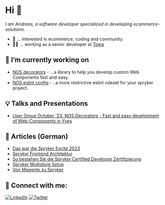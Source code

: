 # Hi 👋
_I am Andreas, a software developer specialized in developing ecommerce-solutions._

- 👀 ... interested in ecommerce, coding and community.
- 👨‍💻 ... working as a senior developer at [Towa](https://www.towa-digital.com/)

## 🔭 I’m currently working on
- [NOS decorators](https://github.com/project-nos/decorators) - ...a library to help you develop custom Web Components fast and easy.
- [NOS eslint config](https://github.com/project-nos/eslint-config) - ..a more restrictive eslint ruleset for your spryker project.

## 💡 Talks and Presentations

- [User Group October '23: NOS Decorators - Fast and easy development of Web-Components in Yves](https://www.youtube.com/watch?v=xlj8PyusT00)

## 📖 Articles (German)

- [Das war die Spryker Excite 2023](https://www.towa-digital.com/blog-post/spryker-excite-2023/)
- [Spryker Frontend Architektur](https://www.towa-digital.com/blog-post/spryker-frontend-architektur-headless-vs-monolith/)
- [So bestehen Sie die Spryker Certified Developer Zertifizierung](https://www.towa-digital.com/blog-post/so-besteht-man-die-spryker-certified-developer-foundations-zertifizierung/)
- [Spryker Multistore Setup](https://www.towa-digital.com/blog-post/spryker-multistore-setup/)
- [Von Magento zu Spryker](https://www.towa-digital.com/blog-post/von-magento-zu-spryker/)


## 🤝 Connect with me:

[![LinkedIn](https://img.shields.io/badge/LinkedIn-0077B5?style=for-the-badge&logo=linkedin&logoColor=white)](https://at.linkedin.com/in/andreas-penz-4549811a2)
[![Twitter](https://img.shields.io/badge/Twitter-1DA1F2?style=for-the-badge&logo=twitter&logoColor=white)](https://twitter.com/@andraspenz)
